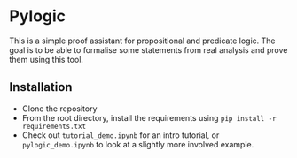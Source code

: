 # Pylogic

This is a simple proof assistant for propositional and predicate logic. The goal is to be able to formalise some statements from real analysis and prove them using this tool.


## Installation

- Clone the repository
- From the root directory, install the requirements using `pip install -r requirements.txt`
- Check out `tutorial_demo.ipynb` for an intro tutorial, or `pylogic_demo.ipynb`
to look at a slightly more involved example.